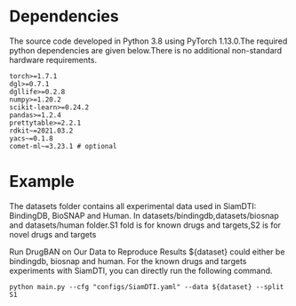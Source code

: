 # Dependencies
The source code developed in Python 3.8 using PyTorch 1.13.0.The required python dependencies are given below.There is no additional non-standard hardware requirements.
```
torch>=1.7.1
dgl>=0.7.1
dgllife>=0.2.8
numpy>=1.20.2
scikit-learn>=0.24.2
pandas>=1.2.4
prettytable>=2.2.1
rdkit~=2021.03.2
yacs~=0.1.8
comet-ml~=3.23.1 # optional
```
# Example
The datasets folder contains all experimental data used in SiamDTI: BindingDB, BioSNAP and Human. In datasets/bindingdb,datasets/biosnap and datasets/human folder.S1 fold is for known drugs and targets,S2 is for novel drugs and targets

Run DrugBAN on Our Data to Reproduce Results
${dataset} could either be bindingdb, biosnap and human.
For the known drugs and targets experiments with SiamDTI, you can directly run the following command.
```
python main.py --cfg "configs/SiamDTI.yaml" --data ${dataset} --split S1
```
